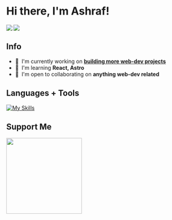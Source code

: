 # Hi there, I'm Ashraf!

<img align="left" src="https://github.com/nine96as/stats/blob/master/generated/overview.svg#gh-dark-mode-only" />
<img src="https://github.com/nine96as/stats/blob/master/generated/languages.svg#gh-dark-mode-only" />

## Info

- 🚀  I'm currently working on **[building more web-dev projects](https://www.theodinproject.com/)**
- 🧠  I'm learning **React, Astro**
- 🤝  I'm open to collaborating on **anything web-dev related**

## Languages + Tools

[![My Skills](https://skillicons.dev/icons?i=python,java,js,html,css,tailwindcss,ts,php,kotlin,mongodb,mysql,postgresql,prisma,nodejs,laravel,docker,express,flask,jest,react,vite)](https://skillicons.dev)

## Support Me

<a href="https://www.buymeacoffee.com/nine96as"><img src="https://cdn.buymeacoffee.com/buttons/v2/default-yellow.png" width="200" /></a>
